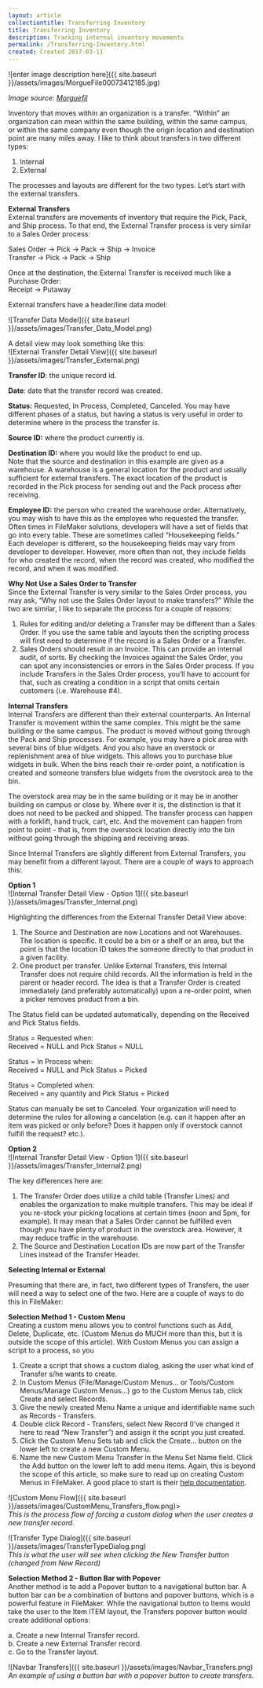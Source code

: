 ```yaml
---
layout: article
collectiontitle: Transferring Inventory
title: Transferring Inventory
description: Tracking internal inventory movements
permalink: /Transferring-Inventory.html
created: Created 2017-03-11
---
```

![enter image description here]({{ site.baseurl }}/assets/images/MorgueFile00073412185.jpg)

*Image source: [Morguefil](https://morguefile.com/search/morguefile/6/warehouse/pop)*

Inventory that moves within an organization is a transfer.  “Within” an organization can mean within the same building, within the same campus, or within the same company even though the origin location and destination point are many miles away.  I like to think about transfers in two different types:

1. Internal
2. External

The processes and layouts are different for the two types.  Let’s start with the external transfers.

**External Transfers**<br />
External transfers are movements of inventory that require the Pick, Pack, and Ship process.  To that end, the External Transfer process is very similar to a Sales Order process:

Sales Order → Pick → Pack → Ship → Invoice<br />
Transfer → Pick → Pack → Ship

Once at the destination, the External Transfer is received much like a Purchase Order:<br />
Receipt → Putaway

External transfers have a header/line data model:

![Transfer Data Model]({{ site.baseurl }}/assets/images/Transfer_Data_Model.png)

A detail view may look something like this:<br />
![External Transfer Detail View]({{ site.baseurl }}/assets/images/Transfer_External.png)

**Transfer ID**: the unique record id.

**Date**: date that the transfer record was created.

**Status:** Requested, In Process, Completed, Canceled.  You may have different phases of a status, but having a status is very useful in order to determine where in the process the transfer is.

**Source ID:** where the product currently is.

**Destination ID:** where you would like the product to end up.<br />
Note that the source and destination in this example are given as a warehouse.  A warehouse is a general location for the product and usually sufficient for external transfers.  The exact location of the product is recorded in the Pick process for sending out and the Pack process after receiving.

**Employee ID:** the person who created the warehouse order.  Alternatively, you may wish to have this as the employee who requested the transfer.  Often times in FileMaker solutions, developers will have a set of fields that go into every table.  These are sometimes called “Housekeeping fields.”  Each developer is different, so the housekeeping fields may vary from developer to developer.  However, more often than not, they include fields for who created the record, when the record was created, who modified the record, and when it was modified.

**Why Not Use a Sales Order to Transfer**<br />
Since the External Transfer is very similar to the Sales Order process, you may ask, “Why not use the Sales Order layout to make transfers?”  While the two are similar, I like to separate the process for a couple of reasons:

1. Rules for editing and/or deleting a Transfer may be different than a Sales Order.  If you use the same table and layouts then the scripting process will first need to determine if the record is a Sales Order or a Transfer.
2. Sales Orders should result in an Invoice.  This can provide an internal audit, of sorts.  By checking the Invoices against the Sales Order, you can spot any inconsistencies or errors in the Sales Order process.  If you include Transfers in the Sales Order process, you’ll have to account for that, such as creating a condition in a script that omits certain customers (i.e. Warehouse #4).

**Internal Transfers**<br />
Internal Transfers are different than their external counterparts.  An Internal Transfer is movement within the same complex.  This might be the same building or the same campus.  The product is moved without going through the Pack and Ship processes.  For example, you may have a pick area with several bins of blue widgets.  And you also have an overstock or replenishment area of blue widgets.  This allows you to purchase blue widgets in bulk.  When the bins reach their re-order point, a notification is created and someone transfers blue widgets from the overstock area to the bin.

The overstock area may be in the same building or it may be in another building on campus or close by.  Where ever it is, the distinction is that it does not need to be packed and shipped.  The transfer process can happen with a forklift, hand truck, cart, etc.  And the movement can happen from point to point - that is, from the overstock location directly into the bin without going through the shipping and receiving areas.

Since Internal Transfers are slightly different from External Transfers, you may benefit from a different layout.  There are a couple of ways to approach this:

**Option 1**<br />
![Internal Transfer Detail View - Option 1]({{ site.baseurl }}/assets/images/Transfer_Internal.png)

Highlighting the differences from the External Transfer Detail View above:

1. The Source and Destination are now Locations and not Warehouses.  The location is specific.  It could be a bin or a shelf or an area, but the point is that the location ID takes the someone directly to that product in a given facility.
2. One product per transfer.  Unlike External Transfers, this Internal Transfer does not require child records.  All the information is held in the parent or header record.  The idea is that a Transfer Order is created immediately (and preferably automatically) upon a re-order point, when a picker removes product from a bin.

The Status field can be updated automatically, depending on the Received and Pick Status fields.

Status = Requested when:<br />
Received = NULL and Pick Status = NULL

Status = In Process when:<br />
Received = NULL and Pick Status = Picked

Status = Completed when:<br />
Received = any quantity and Pick Status = Picked

Status can manually be set to Canceled.  Your organization will need to determine the rules for allowing a cancelation (e.g. can it happen after an item was picked or only before?  Does it happen only if overstock cannot fulfill the request? etc.).

**Option 2**<br />
![Internal Transfer Detail View - Option 1]({{ site.baseurl }}/assets/images/Transfer_Internal2.png)

The key differences here are:

1. The Transfer Order does utilize a child table (Transfer Lines) and enables the organization to make multiple transfers.  This may be ideal if you re-stock your picking locations at certain times (noon and 5pm, for example).  It may mean that a Sales Order cannot be fulfilled even though you have plenty of product in the overstock area.  However, it may reduce traffic in the warehouse.
2. The Source and Destination Location IDs are now part of the Transfer Lines instead of the Transfer Header.

**Selecting Internal or External**

Presuming that there are, in fact, two different types of Transfers, the user will need a way to select one of the two.  Here are a couple of ways to do this in FileMaker:

**Selection Method 1 - Custom Menu**<br />
Creating a custom menu allows you to control functions such as Add, Delete, Duplicate, etc. (Custom Menus do MUCH more than this, but it is outside the scope of this article).  With Custom Menus you can assign a script to a process, so you

1. Create a script that shows a custom dialog, asking the user what kind of Transfer s/he wants to create.
2. In Custom Menus (File/Manage/Custom Menus… or Tools/Custom Menus/Manage Custom Menus…) go to the Custom Menus tab, click Create and select Records.
3. Give the newly created Menu Name a unique and identifiable name such as Records - Transfers.
4. Double click Record - Transfers, select New Record (I’ve changed it here to read “New Transfer”) and assign it the script you just created.
5. Click the Custom Menu Sets tab and click the Create… button on the lower left to create a new Custom Menu.
6. Name the new Custom Menu Transfer in the Menu Set Name field.  Click the Add button on the lower left to add menu items.  Again, this is beyond the scope of this article, so make sure to read up on creating Custom Menus in FileMaker.  A good place to start is their [help documentation](https://www.filemaker.com/help/15/fmp/en/index.html#page/FMP_Help/custom-menu-items.html).

![Custom Menu Flow]({{ site.baseurl }}/assets/images/CustomMenu_Transfers_flow.png)><br />
*This is the process flow of forcing a custom dialog when the user creates a new transfer record.*

![Transfer Type Dialog]({{ site.baseurl }}/assets/images/TransferTypeDialog.png)<br />
*This is what the user will see when clicking the New Transfer button (changed from New Record)*

**Selection Method 2 - Button Bar with Popover**<br />
Another method is to add a Popover button to a navigational button bar.  A button bar can be a combination of buttons and popover buttons, which is a powerful feature in FileMaker.  While the navigational button to Items would take the user to the Item lTEM layout, the Transfers popover button would create additional options:

a. Create a new Internal Transfer record.<br />
  b. Create a new External Transfer record.<br />
  c. Go to the Transfer layout.

![Navbar Transfers]({{ site.baseurl }}/assets/images/Navbar_Transfers.png)<br />
*An example of using a button bar with a popover button to create transfers.*
